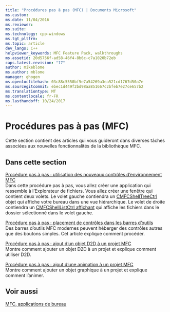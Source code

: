 ```yaml
---
title: "Procédures pas à pas (MFC) | Documents Microsoft"
ms.custom: 
ms.date: 11/04/2016
ms.reviewer: 
ms.suite: 
ms.technology: cpp-windows
ms.tgt_pltfrm: 
ms.topic: article
dev_langs: C++
helpviewer_keywords: MFC Feature Pack, walkthroughs
ms.assetid: 20d5756f-ad58-46f4-8b6c-c7a1020b72eb
caps.latest.revision: "17"
author: mikeblome
ms.author: mblome
manager: ghogen
ms.openlocfilehash: 03c88c5550bf5e7a54269a3ea521cd1767d50a7e
ms.sourcegitcommit: ebec1d449f2bd98aa851667c2bfeb7e27ce657b2
ms.translationtype: MT
ms.contentlocale: fr-FR
ms.lasthandoff: 10/24/2017
---
```

# <a name="walkthroughs-mfc"></a>Procédures pas à pas (MFC)
Cette section contient des articles qui vous guideront dans diverses tâches associées aux nouvelles fonctionnalités de la bibliothèque MFC.  
  
## <a name="in-this-section"></a>Dans cette section  
 [Procédure pas à pas : utilisation des nouveaux contrôles d’environnement MFC](../mfc/walkthrough-using-the-new-mfc-shell-controls.md)  
 Dans cette procédure pas à pas, vous allez créer une application qui ressemble à l’Explorateur de fichiers. Vous allez créer une fenêtre qui contient deux volets. Le volet gauche contiendra un [CMFCShellTreeCtrl](../mfc/reference/cmfcshelltreectrl-class.md) objet qui affiche votre bureau dans une vue hiérarchique. Le volet de droite contiendra un [CMFCShellListCtrl affichant](../mfc/reference/cmfcshelllistctrl-class.md) qui affiche les fichiers dans le dossier sélectionné dans le volet gauche.  
  
 [Procédure pas à pas : placement de contrôles dans les barres d’outils](../mfc/walkthrough-putting-controls-on-toolbars.md)  
 Des barres d’outils MFC modernes peuvent héberger des contrôles autres que des boutons simples. Cet article explique comment procéder.  
  
 [Procédure pas à pas : ajout d’un objet D2D à un projet MFC](../mfc/walkthrough-adding-a-d2d-object-to-an-mfc-project.md)  
 Montre comment ajouter un objet D2D à un projet et explique comment utiliser D2D.  
  
 [Procédure pas à pas : ajout d’une animation à un projet MFC](../mfc/walkthrough-adding-animation-to-an-mfc-project.md)  
 Montre comment ajouter un objet graphique à un projet et explique comment l’animer.  
  
## <a name="see-also"></a>Voir aussi  
 [MFC, applications de bureau](../mfc/mfc-desktop-applications.md)

